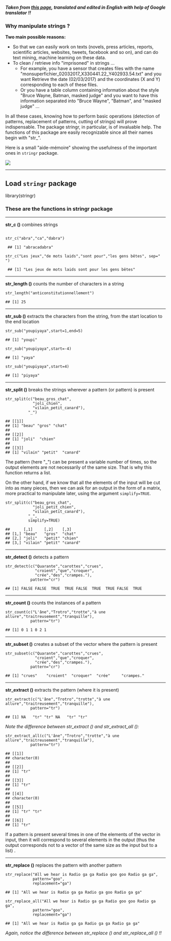 ***Taken from [this page](http://perso.ens-lyon.fr/lise.vaudor/manipuler-des-strings-avec-r/), translated and edited in English with help of Google translator !!***


### Why manipulate strings ?
**Two main possible reasons:**

+ So that we can easily work on texts (novels, press articles, reports, scientific articles, websites, tweets, facebook and so on), and can do 
text mining, machine learning on these data.
+ To clean / retrieve info "imprisoned" in strings ... 
  + For example, you have a sensor that creates files with the name 
"monsuperfichier_02032017_X330441.22_Y402933.54.txt" and you want Retrieve the date (02/03/2017) and the coordinates (X and Y) 
corresponding to each of these files. 
  + Or you have a table column containing information about the style 
"Bruce Wayne, Batman, masked judge" and you want to have this information separated into "Bruce Wayne", "Batman", and "masked judge" ...


In all these cases, knowing how to perform basic operations (detection of patterns, replacement of patterns, cutting of strings) 
will prove indispensable. 
The package stringr, in particular, is of invaluable help. 
The functions of this package are easily recognizable since all their names begin with "str_".

Here is a small "aide-mémoire" showing the usefulness of the important ones in `stringr` package.

![](http://perso.ens-lyon.fr/lise.vaudor/Rfigures/Manip_de_strings/stringr.png)

---
## Load `stringr` package

library(stringr)

### These are the functions in stringr package
---
**str_c ()** combines strings
``` 

str_c("abra","ca","dabra")

 ## [1] "abracadabra"

str_c("Les jeux","de mots laids","sont pour","les gens bêtes", sep=" ")

 ## [1] "Les jeux de mots laids sont pour les gens bêtes"
```

---
**str_length ()** counts the number of characters in a string
```
str_length("anticonstitutionnellement")

## [1] 25
```

---
**str_sub ()** extracts the characters from the string, from the start location to the end location
```
str_sub("youpiyaya",start=1,end=5)

## [1] "youpi"

str_sub("youpiyaya",start=-4)

## [1] "yaya"

str_sub("youpiyaya",start=4)

## [1] "piyaya"

```

---
**str_split ()** breaks the strings wherever a pattern (or pattern) is present

```
str_split(c("beau_gros_chat",
            "joli_chien",
            "vilain_petit_canard"),
          "_")

## [[1]]
## [1] "beau" "gros" "chat"
## 
## [[2]]
## [1] "joli"  "chien"
## 
## [[3]]
## [1] "vilain" "petit"  "canard"

```

The pattern (here "_") can be present a variable number of times, so the output elements are not necessarily of the same size. That is why this function returns a list.

On the other hand, if we know that all the elements of the input will be cut into as many pieces, then we can ask for an output in the form of a matrix, more practical to manipulate later, using the argument `simplify=TRUE`.

```
str_split(c("beau_gros_chat",
            "joli_petit_chien",
            "vilain_petit_canard"),
          "_",
          simplify=TRUE)

##      [,1]     [,2]    [,3]    
## [1,] "beau"   "gros"  "chat"  
## [2,] "joli"   "petit" "chien" 
## [3,] "vilain" "petit" "canard"

```

---

**str_detect ()** detects a pattern

```
str_detect(c("Quarante","carottes","crues",
             "croient","que","croquer",
             "crée","des","crampes."),
           pattern="cr")

## [1] FALSE FALSE  TRUE  TRUE FALSE  TRUE  TRUE FALSE  TRUE
```

---
**str_count ()** counts the instances of a pattern

```
str_count(c("L'âne","Trotro","trotte","à une allure","traitreusement","tranquille"),
           pattern="tr")

## [1] 0 1 1 0 2 1
```

---

**str_subset ()** creates a subset of the vector where the pattern is present

```
str_subset(c("Quarante","carottes","crues",
             "croient","que","croquer",
             "crée","des","crampes."),
           pattern="cr")

## [1] "crues"    "croient"  "croquer"  "crée"     "crampes."
```

---

**str_extract ()** extracts the pattern (where it is present)

```
str_extract(c("L'âne","Trotro","trotte","à une allure","traitreusement","tranquille"),
           pattern="tr")

## [1] NA   "tr" "tr" NA   "tr" "tr"
```


*Note the difference between str_extract () and str_extract_all ():*

```
str_extract_all(c("L'âne","Trotro","trotte","à une allure","traitreusement","tranquille"),
           pattern="tr")

## [[1]]
## character(0)
## 
## [[2]]
## [1] "tr"
## 
## [[3]]
## [1] "tr"
## 
## [[4]]
## character(0)
## 
## [[5]]
## [1] "tr" "tr"
## 
## [[6]]
## [1] "tr"

```

If a pattern is present several times in one of the elements of the vector in input, then it will correspond to several elements in the output (thus the output corresponds not to a vector of the same size as the input but to a list) .

---
**str_replace ()** replaces the pattern with another pattern

```
str_replace("All we hear is Radio ga ga Radio goo goo Radio ga ga",
            pattern="goo",
            replacement="ga")

## [1] "All we hear is Radio ga ga Radio ga goo Radio ga ga"

str_replace_all("All we hear is Radio ga ga Radio goo goo Radio ga ga",
            pattern="goo",
            replacement="ga")

## [1] "All we hear is Radio ga ga Radio ga ga Radio ga ga"
```

*Again, notice the difference between str_replace () and str_replace_all () !!*
